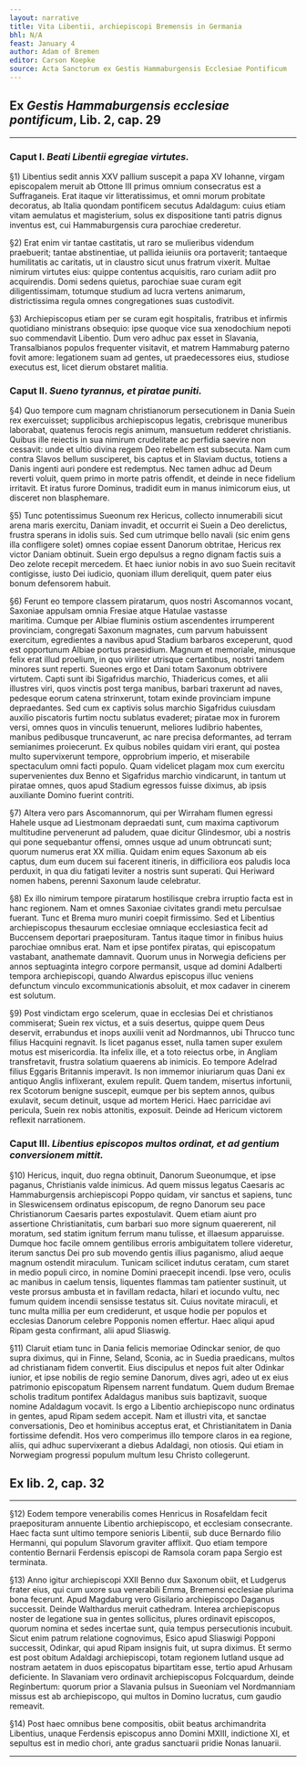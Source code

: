 ```yaml
---
layout: narrative
title: Vita Libentii, archiepiscopi Bremensis in Germania
bhl: N/A
feast: January 4
author: Adam of Bremen
editor: Carson Koepke
source: Acta Sanctorum ex Gestis Hammaburgensis Ecclesiae Pontificum
---
```


## Ex *Gestis Hammaburgensis ecclesiae pontificum*, Lib. 2, cap. 29

---

### Caput I. *Beati Libentii egregiae virtutes.*

§1) Libentius sedit annis XXV pallium suscepit a papa XV Iohanne, virgam episcopalem meruit ab Ottone III primus omnium consecratus est a Suffraganeis. Erat itaque vir litteratissimus, et omni morum probitate decoratus, ab Italia quondam pontificem secutus Adaldagum: cuius etiam vitam aemulatus et magisterium, solus ex dispositione tanti patris dignus inventus est, cui Hammaburgensis cura parochiae crederetur.

§2) Erat enim vir tantae castitatis, ut raro se mulieribus videndum praebuerit; tantae abstinentiae, ut pallida ieiuniis ora portaverit; tantaeque humilitatis ac caritatis, ut in claustro sicut unus fratrum vixerit. Multae nimirum virtutes eius: quippe contentus acquisitis, raro curiam adiit pro acquirendis. Domi sedens quietus, parochiae suae curam egit diligentissimam, totumque studium ad lucra vertens animarum, districtissima regula omnes congregationes suas custodivit.

§3) Archiepiscopus etiam per se curam egit hospitalis, fratribus et infirmis quotidiano ministrans obsequio: ipse quoque vice sua xenodochium nepoti suo commendavit Libentio. Dum vero adhuc pax esset in Slavania, Transalbianos populos frequenter visitavit, et matrem Hammaburg paterno fovit amore: legationem suam ad gentes, ut praedecessores eius, studiose executus est, licet dierum obstaret malitia.


### Caput II. *Sueno tyrannus, et piratae puniti.*

§4) Quo tempore cum magnam christianorum persecutionem in Dania Suein rex exercuisset; supplicibus archiepiscopus legatis, crebrisque muneribus laborabat, quatenus ferocis regis animum, mansuetum redderet christianis. Quibus ille reiectis in sua nimirum crudelitate ac perfidia saevire non cessavit: unde et ultio divina regem Deo rebellem est subsecuta. Nam cum contra Slavos bellum susciperet, bis captus et in Slaviam ductus, totiens a Danis ingenti auri pondere est redemptus. Nec tamen adhuc ad Deum reverti voluit, quem primo in morte patris offendit, et deinde in nece fidelium irritavit. Et iratus furore Dominus, tradidit eum in manus inimicorum eius, ut disceret non blasphemare.

§5) Tunc potentissimus Sueonum rex Hericus, collecto innumerabili sicut arena maris exercitu, Daniam invadit, et occurrit ei Suein a Deo derelictus, frustra sperans in idolis suis. Sed cum utrimque bello navali (sic enim gens illa confligere solet) omnes copiae essent Danorum obtritae, Hericus rex victor Daniam obtinuit. Suein ergo depulsus a regno dignam factis suis a Deo zelote recepit mercedem. Et haec iunior nobis in avo suo Suein recitavit contigisse, iusto Dei iudicio, quoniam illum dereliquit, quem pater eius bonum defensorem habuit.

§6) Ferunt eo tempore classem piratarum, quos nostri Ascomannos vocant, Saxoniae appulsam omnia Fresiae atque Hatulae vastasse maritima. Cumque per Albiae fluminis ostium ascendentes irrumperent provinciam, congregati Saxonum magnates, cum parvum habuissent exercitum, egredientes a navibus apud Stadium barbaros exceperunt, quod est opportunum Albiae portus praesidium. Magnum et memoriale, minusque felix erat illud proelium, in quo viriliter utrisque certantibus, nostri tandem minores sunt reperti. Sueones ergo et Dani totam Saxonum obtrivere virtutem. Capti sunt ibi Sigafridus marchio, Thiadericus comes, et alii illustres viri, quos vinctis post terga manibus, barbari traxerunt ad naves, pedesque eorum catena strinxerunt, totam exinde provinciam impune depraedantes. Sed cum ex captivis solus marchio Sigafridus cuiusdam auxilio piscatoris furtim noctu sublatus evaderet; piratae mox in furorem versi, omnes quos in vinculis tenuerunt, meliores ludibrio habentes, manibus pedibusque truncaverunt, ac nare precisa deformantes, ad terram semianimes proiecerunt. Ex quibus nobiles quidam viri erant, qui postea multo supervixerunt tempore, opprobrium imperio, et miserabile spectaculum omni facti populo. Quam videlicet plagam mox cum exercitu supervenientes dux Benno et Sigafridus marchio vindicarunt, in tantum ut piratae omnes, quos apud Stadium egressos fuisse diximus, ab ipsis auxiliante Domino fuerint contriti.

§7) Altera vero pars Ascomannorum, qui per Wirraham flumen egressi Hahele usque ad Liestmonam depraedati sunt, cum maxima captivorum multitudine pervenerunt ad paludem, quae dicitur Glindesmor, ubi a nostris qui pone sequebantur offensi, omnes usque ad unum obtruncati sunt; quorum numerus erat XX millia. Quidam enim eques Saxonum ab eis captus, dum eum ducem sui facerent itineris, in difficiliora eos paludis loca perduxit, in qua diu fatigati leviter a nostris sunt superati. Qui Heriward nomen habens, perenni Saxonum laude celebratur.

§8) Ex illo nimirum tempore piratarum hostilisque crebra irruptio facta est in hanc regionem. Nam et omnes Saxoniae civitates grandi metu perculsae fuerant. Tunc et Brema muro muniri coepit firmissimo. Sed et Libentius archiepiscopus thesaurum ecclesiae omniaque ecclesiastica fecit ad Buccensem deportari praeposituram. Tantus itaque timor in finibus huius parochiae omnibus erat. Nam et ipse pontifex piratas, qui episcopatum vastabant, anathemate damnavit. Quorum unus in Norwegia deficiens per annos septuaginta integro corpore permansit, usque ad domini Adalberti tempora archiepiscopi, quando Alwardus episcopus illuc veniens defunctum vinculo excommunicationis absoluit, et mox cadaver in cinerem est solutum.

§9) Post vindictam ergo scelerum, quae in ecclesias Dei et christianos commiserat; Suein rex victus, et a suis desertus, quippe quem Deus deservit, errabundus et inops auxilii venit ad Nordmannos, ubi Thrucco tunc filius Hacquini regnavit. Is licet paganus esset, nulla tamen super exulem motus est misericordia. Ita infelix ille, et a toto reiectus orbe, in Angliam transfretavit, frustra solatium quaerens ab inimicis. Eo tempore Adelrad filius Eggaris Britannis imperavit. Is non immemor iniuriarum quas Dani ex antiquo Anglis inflixerant, exulem repulit. Quem tandem, misertus infortunii, rex Scotorum benigne suscepit, eumque per bis septem annos, quibus exulavit, secum detinuit, usque ad mortem Herici. Haec parricidae avi pericula, Suein rex nobis attonitis, exposuit. Deinde ad Hericum victorem reflexit narrationem.


### Caput III. *Libentius episcopos multos ordinat, et ad gentium conversionem mittit.*

§10) Hericus, inquit, duo regna obtinuit, Danorum Sueonumque, et ipse paganus, Christianis valde inimicus. Ad quem missus legatus Caesaris ac Hammaburgensis archiepiscopi Poppo quidam, vir sanctus et sapiens, tunc in Sleswicensem ordinatus episcopum, de regno Danorum seu pace Christianorum Caesaris partes expostulavit. Quem etiam aiunt pro assertione Christianitatis, cum barbari suo more signum quaererent, nil moratum, sed statim ignitum ferrum manu tulisse, et illaesum apparuisse. Dumque hoc facile omnem gentilibus erroris ambiguitatem tollere videretur, iterum sanctus Dei pro sub movendo gentis illius paganismo, aliud aeque magnum ostendit miraculum. Tunicam scilicet indutus ceratam, cum staret in medio populi circo, in nomine Domini praecepit incendi. Ipse vero, oculis ac manibus in caelum tensis, liquentes flammas tam patienter sustinuit, ut veste prorsus ambusta et in favillam redacta, hilari et iocundo vultu, nec fumum quidem incendii sensisse testatus sit. Cuius novitate miraculi, et tunc multa millia per eum crediderunt, et usque hodie per populos et ecclesias Danorum celebre Popponis nomen effertur. Haec aliqui apud Ripam gesta confirmant, alii apud Sliaswig.

§11) Claruit etiam tunc in Dania felicis memoriae Odinckar senior, de quo supra diximus, qui in Finne, Seland, Sconia, ac in Suedia praedicans, multos ad christianam fidem convertit. Eius discipulus et nepos fuit alter Odinkar iunior, et ipse nobilis de regio semine Danorum, dives agri, adeo ut ex eius patrimonio episcopatum Ripensem narrent fundatum. Quem dudum Bremae scholis traditum pontifex Adaldagus manibus suis baptizavit, suoque nomine Adaldagum vocavit. Is ergo a Libentio archiepiscopo nunc ordinatus in gentes, apud Ripam sedem accepit. Nam et illustri vita, et sanctae conversationis, Deo et hominibus acceptus erat, et Christianitatem in Dania fortissime defendit. Hos vero comperimus illo tempore claros in ea regione, aliis, qui adhuc supervixerant a diebus Adaldagi, non otiosis. Qui etiam in Norwegiam progressi populum multum Iesu Christo collegerunt.


## Ex lib. 2, cap. 32

---

§12) Eodem tempore venerabilis comes Henricus in Rosafeldam fecit praeposituram annuente Libentio archiepiscopo, et ecclesiam consecrante. Haec facta sunt ultimo tempore senioris Libentii, sub duce Bernardo filio Hermanni, qui populum Slavorum graviter afflixit. Quo etiam tempore contentio Bernarii Ferdensis episcopi de Ramsola coram papa Sergio est terminata.

§13) Anno igitur archiepiscopi XXII Benno dux Saxonum obiit, et Ludgerus frater eius, qui cum uxore sua venerabili Emma, Bremensi ecclesiae plurima bona fecerunt. Apud Magdaburg vero Gisilario archiepiscopo Daganus successit. Deinde Walthardus meruit cathedram. Interea archiepiscopus noster de legatione sua in gentes sollicitus, plures ordinavit episcopos, quorum nomina et sedes incertae sunt, quia tempus persecutionis incubuit. Sicut enim patrum relatione cognovimus, Esico apud Sliaswigi Popponi successit, Odinkar, qui apud Ripam insignis fuit, ut supra diximus. Et sermo est post obitum Adaldagi archiepiscopi, totam regionem Iutland usque ad nostram aetatem in duos episcopatus bipartitam esse, tertio apud Arhusam deficiente. In Slavaniam vero ordinavit archiepiscopus Folcquardum, deinde Reginbertum: quorum prior a Slavania pulsus in Sueoniam vel Nordmanniam missus est ab archiepiscopo, qui multos in Domino lucratus, cum gaudio remeavit.

§14) Post haec omnibus bene compositis, obiit beatus archimandrita Libentius, unaque Ferdensis episcopus anno Domini MXIII, indictione XI, et sepultus est in medio chori, ante gradus sanctuarii pridie Nonas Ianuarii.

---
